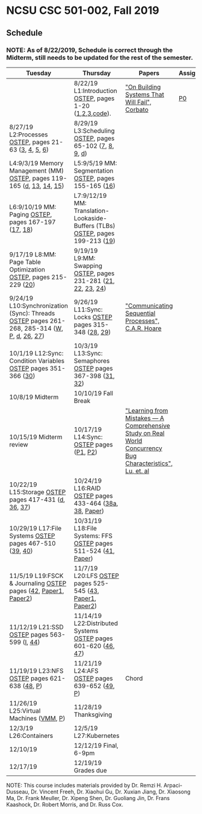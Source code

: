 
# NCSU CSC 501-002, Fall 2019

## Schedule 

### NOTE:  As of 8/22/2019, Schedule is correct through the Midterm, still needs to be updated for the rest of the semester.

| Tuesday | Thursday | Papers | Assignments |
|-----|-----|-----|-----|
| | 8/22/19	L1:Introduction  [OSTEP](http://pages.cs.wisc.edu/~remzi/OSTEP/), pages 1-20 ([1](http://pages.cs.wisc.edu/~remzi/OSTEP/preface.pdf),[2](http://pages.cs.wisc.edu/~remzi/OSTEP/dialogue-threeeasy.pdf),[3](http://pages.cs.wisc.edu/~remzi/OSTEP/intro.pdf),[code](http://pages.cs.wisc.edu/~remzi/OSTEP/Code/code.intro.tgz)). |  ["On Building Systems That Will Fail", Corbato](http://larch-www.lcs.mit.edu:8001/~corbato/turing91/) | [P0](https://people.engr.ncsu.edu/gjin2/Classes/501/Fall2019/assignments/PA0/pa0.html) |
| 8/27/19	L2:Processes [OSTEP](http://pages.cs.wisc.edu/~remzi/OSTEP/), pages 21-63 ([3](http://www.cs.wisc.edu/~remzi/OSTEP/dialogue-virtualization.pdf), [4](http://www.cs.wisc.edu/~remzi/OSTEP/cpu-intro.pdf), [5](http://www.cs.wisc.edu/~remzi/OSTEP/cpu-api.pdf), [6](http://www.cs.wisc.edu/~remzi/OSTEP/cpu-mechanisms.pdf))| 8/29/19	L3:Scheduling [OSTEP](http://pages.cs.wisc.edu/~remzi/OSTEP/), pages 65-102 ([7](http://www.cs.wisc.edu/~remzi/OSTEP/cpu-sched.pdf), [8](http://www.cs.wisc.edu/~remzi/OSTEP/cpu-sched-mlfq.pdf), [9](http://pages.cs.wisc.edu/~remzi/OSTEP/cpu-sched-lottery.pdf), [d](http://www.cs.wisc.edu/~remzi/OSTEP/cpu-dialogue.pdf))  | | | 
| L4:9/3/19	Memory Management (MM) [OSTEP](http://pages.cs.wisc.edu/~remzi/OSTEP/), pages 119-165 ([d](http://www.cs.wisc.edu/~remzi/OSTEP/dialogue-vm.pdf), [13](http://www.cs.wisc.edu/~remzi/OSTEP/vm-intro.pdf), [14](http://www.cs.wisc.edu/~remzi/OSTEP/vm-api.pdf), [15](http://www.cs.wisc.edu/~remzi/OSTEP/vm-mechanism.pdf)) |	L5:9/5/19	MM: Segmentation [OSTEP](http://pages.cs.wisc.edu/~remzi/OSTEP/), pages 155-165 ([16](http://www.cs.wisc.edu/~remzi/OSTEP/vm-segmentation.pdf))	| | |
| L6:9/10/19	MM: Paging [OSTEP](http://pages.cs.wisc.edu/~remzi/OSTEP/), pages 167-197 ([17](http://pages.cs.wisc.edu/~remzi/OSTEP/vm-freespace.pdf), [18](http://www.cs.wisc.edu/~remzi/OSTEP/vm-paging.pdf)) |	L7:9/12/19	MM: Translation-Lookaside-Buffers (TLBs)	[OSTEP](http://pages.cs.wisc.edu/~remzi/OSTEP/), pages 199-213 ([19](http://www.cs.wisc.edu/~remzi/OSTEP/vm-tlbs.pdf))	| | |
| 9/17/19	L8:MM: Page Table Optimization [OSTEP](http://pages.cs.wisc.edu/~remzi/OSTEP/), pages 215-229 ([20](http://www.cs.wisc.edu/~remzi/OSTEP/vm-smalltables.pdf)) |	9/19/19	L9:MM: Swapping	[OSTEP](http://pages.cs.wisc.edu/~remzi/OSTEP/), pages 231-281 ([21](http://www.cs.wisc.edu/~remzi/OSTEP/vm-beyondphys.pdf), [22](http://www.cs.wisc.edu/~remzi/OSTEP/vm-beyondphys-policy.pdf), [23](http://www.cs.wisc.edu/~remzi/OSTEP/vm-vax.pdf),  [24](http://www.cs.wisc.edu/~remzi/OSTEP/vm-dialogue.pdf))	| | |
| 9/24/19	L10:Synchronization (Sync): Threads [OSTEP](http://pages.cs.wisc.edu/~remzi/OSTEP/) pages 261-268, 285-314 ([W](http://en.wikipedia.org/wiki/Working_set), [P](http://denninginstitute.com/pjd/PUBS/WSModel_1968.pdf), [d](http://www.cs.wisc.edu/~remzi/OSTEP/dialogue-concurrency.pdf), [26](http://www.cs.wisc.edu/~remzi/OSTEP/threads-intro.pdf), [27](http://www.cs.wisc.edu/~remzi/OSTEP/threads-api.pdf)) | 9/26/19	L11:Sync: Locks [OSTEP](http://pages.cs.wisc.edu/~remzi/OSTEP/) pages 315-348 ([28](http://www.cs.wisc.edu/~remzi/OSTEP/threads-locks.pdf), [29](http://www.cs.wisc.edu/~remzi/OSTEP/threads-locks-usage.pdf))	| ["Communicating Sequential Processes", C.A.R. Hoare](https://www.cs.cmu.edu/~crary/819-f09/Hoare78.pdf)||	
| 10/1/19	L12:Sync: Condition Variables [OSTEP](http://pages.cs.wisc.edu/~remzi/OSTEP/) pages 351-366 ([30](http://pages.cs.wisc.edu/~remzi/OSTEP/threads-cv.pdf)) | 10/3/19	L13:Sync: Semaphores	[OSTEP](http://pages.cs.wisc.edu/~remzi/OSTEP/) pages 367-398 ([31](http://www.cs.wisc.edu/~remzi/OSTEP/threads-sema.pdf),  [32](http://www.cs.wisc.edu/~remzi/OSTEP/threads-bugs.pdf))	| | |
| 10/8/19	Midterm | 10/10/19 Fall Break	| | |
| 10/15/19 Midterm review |	10/17/19 L14:Sync: [OSTEP](http://pages.cs.wisc.edu/~remzi/OSTEP/) pages ([P1](http://people.engr.ncsu.edu/gjin2/pldi-2011-afix.pdf), [P2](http://people.engr.ncsu.edu/gjin2/osdi-2012-cfix.pdf))  | ["Learning from Mistakes — A Comprehensive Study on Real World Concurrency Bug Characteristics", Lu, et. al](https://people.engr.ncsu.edu/gjin2/Classes/501/Fall2019/paper_bug_study.pdf) | |	
| 10/22/19	L15:Storage [OSTEP](http://pages.cs.wisc.edu/~remzi/OSTEP/) pages 417-431 ([d](http://www.cs.wisc.edu/~remzi/OSTEP/dialogue-persistence.pdf), [36](http://www.cs.wisc.edu/~remzi/OSTEP/file-devices.pdf), [37](http://www.cs.wisc.edu/~remzi/OSTEP/file-disks.pdf))	| 10/24/19 L16:RAID [OSTEP](http://pages.cs.wisc.edu/~remzi/OSTEP/) pages 433-464 ([38a](http://pages.cs.wisc.edu/~remzi/OSTEP/file-disks.pdf), [38](http://www.cs.wisc.edu/~remzi/OSTEP/file-raid.pdf), [Paper](=paper_raid.pdf)) | | |
| 10/29/19	L17:File Systems [OSTEP](http://pages.cs.wisc.edu/~remzi/OSTEP/) pages 467-510 ([39](http://www.cs.wisc.edu/~remzi/OSTEP/file-intro.pdf), [40](http://www.cs.wisc.edu/~remzi/OSTEP/file-implementation.pdf))	| 10/31/19	L18:File Systems: FFS [OSTEP](http://pages.cs.wisc.edu/~remzi/OSTEP/) pages 511-524 ([41](http://www.cs.wisc.edu/~remzi/OSTEP/file-ffs.pdf), [Paper](=paper_ffs.pdf)) | | |	
| 11/5/19	L19:FSCK & Journaling [OSTEP](http://pages.cs.wisc.edu/~remzi/OSTEP/) pages ([42](http://www.cs.wisc.edu/~remzi/OSTEP/file-journaling.pdf), [Paper1](=paper_fsck.pdf), [Paper2](=paper_ffsck.pdf)) | 11/7/19	L20:LFS	[OSTEP](http://pages.cs.wisc.edu/~remzi/OSTEP/) pages 525-545 ([43](http://www.cs.wisc.edu/~remzi/OSTEP/file-lfs.pdf), [Paper1](=paper_lfs_sosp.pdf), [Paper2](=paper_lfs_tocs.pdf))	| | |
| 11/12/19	L21:SSD [OSTEP](http://pages.cs.wisc.edu/~remzi/OSTEP/) pages 563-599 ([I](http://pages.cs.wisc.edu/~remzi/OSTEP/file-ssd.pdf), [44](http://pages.cs.wisc.edu/~remzi/OSTEP/file-integrity.pdf))	| 11/14/19	L22:Distributed Systems	[OSTEP](http://pages.cs.wisc.edu/~remzi/OSTEP/) pages 601-620 ([46](http://pages.cs.wisc.edu/~remzi/OSTEP/dialogue-distribution.pdf), [47](http://www.cs.wisc.edu/~remzi/OSTEP/dist-intro.pdf))	| | |
| 11/19/19	L23:NFS [OSTEP](http://pages.cs.wisc.edu/~remzi/OSTEP/) pages 621-638 ([48](http://www.cs.wisc.edu/~remzi/OSTEP/dist-nfs.pdf), [P](=nfs.pdf)) | 11/21/19	L24:AFS [OSTEP](http://pages.cs.wisc.edu/~remzi/OSTEP/) pages 639-652 ([49](http://www.cs.wisc.edu/~remzi/OSTEP/dist-afs.pdf), [P](=afs.pdf))	| Chord | |
| 11/26/19	L25:Virtual Machines ([VMM](http://www.cs.wisc.edu/~remzi/OSTEP/vmm-intro.pdf), [P](=disco.pdf))	| 11/28/19	Thanksgiving	| | |
| 12/3/19	L26:Containers |	12/5/19	L27:Kubernetes	| | |
| 12/10/19	| 12/12/19	Final, 6-9pm	| | |
| 12/17/19	| 12/19/19	Grades due	| | |

NOTE: This course includes materials provided by Dr. Remzi H. Arpaci-Dusseau, Dr. Vincent Freeh, Dr. Xiaohui Gu, Dr. Xuxian Jiang, Dr. Xiaosong Ma, Dr. Frank Meuller, Dr. Xipeng Shen, Dr. Guoliang Jin, Dr. Frans Kaashock, Dr. Robert Morris, and Dr. Russ Cox.
